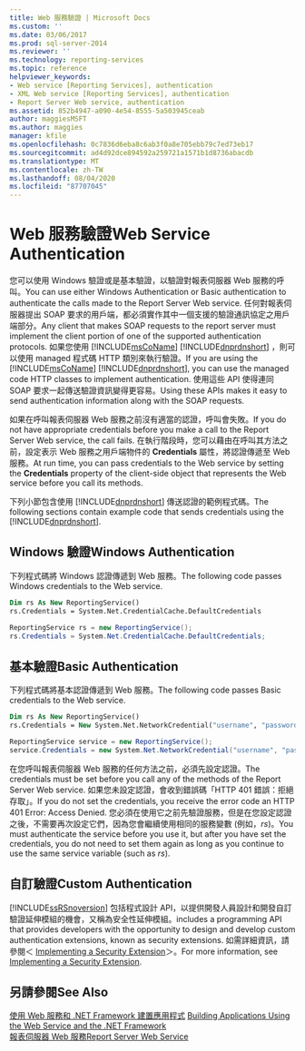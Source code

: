 ```yaml
---
title: Web 服務驗證 | Microsoft Docs
ms.custom: ''
ms.date: 03/06/2017
ms.prod: sql-server-2014
ms.reviewer: ''
ms.technology: reporting-services
ms.topic: reference
helpviewer_keywords:
- Web service [Reporting Services], authentication
- XML Web service [Reporting Services], authentication
- Report Server Web service, authentication
ms.assetid: 852b4947-a090-4e54-8555-5a503945ceab
author: maggiesMSFT
ms.author: maggies
manager: kfile
ms.openlocfilehash: 0c7836d6eba8c6ab3f0a8e705ebb79c7ed73eb17
ms.sourcegitcommit: ad4d92dce894592a259721a1571b1d8736abacdb
ms.translationtype: MT
ms.contentlocale: zh-TW
ms.lasthandoff: 08/04/2020
ms.locfileid: "87707045"
---
```

# <a name="web-service-authentication"></a><span data-ttu-id="48475-102">Web 服務驗證</span><span class="sxs-lookup"><span data-stu-id="48475-102">Web Service Authentication</span></span>
  <span data-ttu-id="48475-103">您可以使用 Windows 驗證或是基本驗證，以驗證對報表伺服器 Web 服務的呼叫。</span><span class="sxs-lookup"><span data-stu-id="48475-103">You can use either Windows Authentication or Basic authentication to authenticate the calls made to the Report Server Web service.</span></span> <span data-ttu-id="48475-104">任何對報表伺服器提出 SOAP 要求的用戶端，都必須實作其中一個支援的驗證通訊協定之用戶端部分。</span><span class="sxs-lookup"><span data-stu-id="48475-104">Any client that makes SOAP requests to the report server must implement the client portion of one of the supported authentication protocols.</span></span> <span data-ttu-id="48475-105">如果您使用 [!INCLUDE[msCoName](../../../includes/msconame-md.md)] [!INCLUDE[dnprdnshort](../../../includes/dnprdnshort-md.md)] ，則可以使用 managed 程式碼 HTTP 類別來執行驗證。</span><span class="sxs-lookup"><span data-stu-id="48475-105">If you are using the [!INCLUDE[msCoName](../../../includes/msconame-md.md)] [!INCLUDE[dnprdnshort](../../../includes/dnprdnshort-md.md)], you can use the managed code HTTP classes to implement authentication.</span></span> <span data-ttu-id="48475-106">使用這些 API 使得連同 SOAP 要求一起傳送驗證資訊變得更容易。</span><span class="sxs-lookup"><span data-stu-id="48475-106">Using these APIs makes it easy to send authentication information along with the SOAP requests.</span></span>  
  
 <span data-ttu-id="48475-107">如果在呼叫報表伺服器 Web 服務之前沒有適當的認證，呼叫會失敗。</span><span class="sxs-lookup"><span data-stu-id="48475-107">If you do not have appropriate credentials before you make a call to the Report Server Web service, the call fails.</span></span> <span data-ttu-id="48475-108">在執行階段時，您可以藉由在呼叫其方法之前，設定表示 Web 服務之用戶端物件的 **Credentials** 屬性，將認證傳遞至 Web 服務。</span><span class="sxs-lookup"><span data-stu-id="48475-108">At run time, you can pass credentials to the Web service by setting the **Credentials** property of the client-side object that represents the Web service before you call its methods.</span></span>  
  
 <span data-ttu-id="48475-109">下列小節包含使用 [!INCLUDE[dnprdnshort](../../../includes/dnprdnshort-md.md)] 傳送認證的範例程式碼。</span><span class="sxs-lookup"><span data-stu-id="48475-109">The following sections contain example code that sends credentials using the [!INCLUDE[dnprdnshort](../../../includes/dnprdnshort-md.md)].</span></span>  
  
## <a name="windows-authentication"></a><span data-ttu-id="48475-110">Windows 驗證</span><span class="sxs-lookup"><span data-stu-id="48475-110">Windows Authentication</span></span>  
 <span data-ttu-id="48475-111">下列程式碼將 Windows 認證傳遞到 Web 服務。</span><span class="sxs-lookup"><span data-stu-id="48475-111">The following code passes Windows credentials to the Web service.</span></span>  
  
```vb  
Dim rs As New ReportingService()  
rs.Credentials = System.Net.CredentialCache.DefaultCredentials  
```  
  
```csharp  
ReportingService rs = new ReportingService();  
rs.Credentials = System.Net.CredentialCache.DefaultCredentials;  
```  
  
## <a name="basic-authentication"></a><span data-ttu-id="48475-112">基本驗證</span><span class="sxs-lookup"><span data-stu-id="48475-112">Basic Authentication</span></span>  
 <span data-ttu-id="48475-113">下列程式碼將基本認證傳遞到 Web 服務。</span><span class="sxs-lookup"><span data-stu-id="48475-113">The following code passes Basic credentials to the Web service.</span></span>  
  
```vb  
Dim rs As New ReportingService()  
rs.Credentials = New System.Net.NetworkCredential("username", "password", "domain")  
```  
  
```csharp  
ReportingService service = new ReportingService();  
service.Credentials = new System.Net.NetworkCredential("username", "password", "domain");  
```  
  
 <span data-ttu-id="48475-114">在您呼叫報表伺服器 Web 服務的任何方法之前，必須先設定認證。</span><span class="sxs-lookup"><span data-stu-id="48475-114">The credentials must be set before you call any of the methods of the Report Server Web service.</span></span> <span data-ttu-id="48475-115">如果您未設定認證，會收到錯誤碼「HTTP 401 錯誤：拒絕存取」。</span><span class="sxs-lookup"><span data-stu-id="48475-115">If you do not set the credentials, you receive the error code an HTTP 401 Error: Access Denied.</span></span> <span data-ttu-id="48475-116">您必須在使用它之前先驗證服務，但是在您設定認證之後，不需要再次設定它們，因為您會繼續使用相同的服務變數 (例如，*rs*)。</span><span class="sxs-lookup"><span data-stu-id="48475-116">You must authenticate the service before you use it, but after you have set the credentials, you do not need to set them again as long as you continue to use the same service variable (such as *rs*).</span></span>  
  
## <a name="custom-authentication"></a><span data-ttu-id="48475-117">自訂驗證</span><span class="sxs-lookup"><span data-stu-id="48475-117">Custom Authentication</span></span>  
 [!INCLUDE[ssRSnoversion](../../../includes/ssrsnoversion-md.md)] <span data-ttu-id="48475-118">包括程式設計 API，以提供開發人員設計和開發自訂驗證延伸模組的機會，又稱為安全性延伸模組。</span><span class="sxs-lookup"><span data-stu-id="48475-118">includes a programming API that provides developers with the opportunity to design and develop custom authentication extensions, known as security extensions.</span></span> <span data-ttu-id="48475-119">如需詳細資訊，請參閱＜ [Implementing a Security Extension](../../extensions/security-extension/implementing-a-security-extension.md)＞。</span><span class="sxs-lookup"><span data-stu-id="48475-119">For more information, see [Implementing a Security Extension](../../extensions/security-extension/implementing-a-security-extension.md).</span></span>  
  
## <a name="see-also"></a><span data-ttu-id="48475-120">另請參閱</span><span class="sxs-lookup"><span data-stu-id="48475-120">See Also</span></span>  
 <span data-ttu-id="48475-121">[使用 Web 服務和 .NET Framework 建置應用程式](building-applications-using-the-web-service-and-the-net-framework.md) </span><span class="sxs-lookup"><span data-stu-id="48475-121">[Building Applications Using the Web Service and the .NET Framework](building-applications-using-the-web-service-and-the-net-framework.md) </span></span>  
 [<span data-ttu-id="48475-122">報表伺服器 Web 服務</span><span class="sxs-lookup"><span data-stu-id="48475-122">Report Server Web Service</span></span>](../report-server-web-service.md)  
  
  
